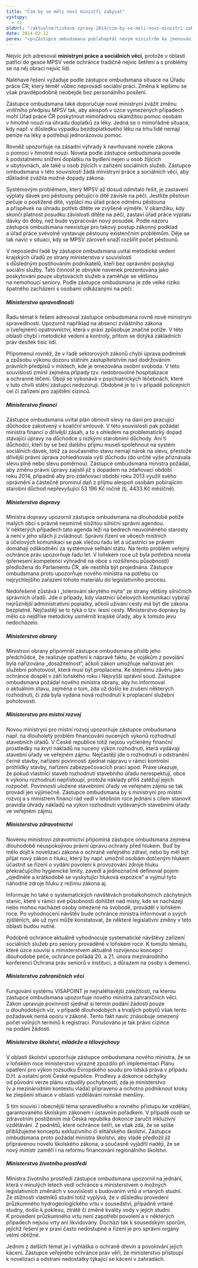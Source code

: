```yaml
---
title: "Čím by se měli noví ministři zabývat"
vystupy:
  - tz
oldUrl: "/aktualne/tiskove-zpravy-2014/cim-by-se-meli-novi-ministri-zabyvat"
date: 2014-02-12
perex: "<p>Zástupce ombudsmana poblahopřál novým ministrům ke jmenování do funkce a současně každého z nich upozornil na některé problémy, jejichž řešení považuje za naléhavé.</p>"
---
```


<!-- imported from the old website -->

<p>Nejvíc jich adresoval <strong>ministryni práce a sociálních věcí</strong>, protože v oblasti patřící do gesce MPSV vede ochránce tradičně nejvíc šetření a s problémy se na něj obrací nejvíc lidí. </p><p>Naléhavé řešení vyžaduje podle zástupce ombudsmana situace na Úřadu práce ČR, který téměř vůbec neprovádí sociální práci. Změna k lepšímu se však pravděpodobně neobejde bez personálního posílení.</p><p>Zástupce ombudsmana také doporučuje nové ministryni zvážit změnu vnitřního předpisu MPSV tak, aby alespoň v úzce vymezených případech mohl Úřad práce ČR poskytnout mimořádnou okamžitou pomoc osobám v hmotné nouzi na úhradu doplatků za léky. Jedná se o mimořádné situace, kdy např. v důsledku výpadku bezdoplatkového léku na trhu lidé nemají peníze na léky a potřebují jednorázovou pomoc. </p><p>Rovněž upozorňuje na zásadní výhrady k navrhované novele zákona o pomoci v hmotné nouzi. Novela podle zástupce ombudsmana povede k podstatnému snížení doplatku na bydlení nejen u osob žijících v ubytovnách, ale také u osob žijících v zařízení sociálních služeb. Zástupce ombudsmana v této souvislosti žádá ministryni práce a sociálních věcí, aby důkladně zvážila možné dopady zákona.</p><p>Systémovým problémem, který MPSV až dosud odmítalo řešit, je zastavení výplaty dávek pro pěstouny pečující o dítě závislé na péči. Jestliže pěstoun pečuje o postižené dítě, vyplácí mu úřad práce odměnu pěstouna a příspěvek na úhradu potřeb dítěte ve zvýšené výměře. V okamžiku, kdy skončí platnost posudku závislosti dítěte na péči, zastaví úřad práce výplatu dávky do doby, než bude vypracován nový posudek. Podle názoru zástupce ombudsmana neexistuje pro takový postup zákonný podklad a úřad práce svévolně vystavuje pěstouny existenčním problémům. Děje se tak navíc v situaci, kdy se MPSV zároveň snaží rozšířit počet pěstounů. </p><p>V neposlední řadě by zástupce ombudsmana uvítal metodické vedení krajských úřadů ze strany ministerstva v souvislosti s důsledným postihováním podnikatelů, kteří bez oprávnění poskytují sociální služby. Tato činnost je obvykle navenek prezentována jako poskytování pouze ubytovacích služeb a zaměřuje se většinou na nemohoucí seniory. Podle zástupce ombudsmana je zde velké riziko špatného zacházení s osobami odkázanými na péči.</p><h5>Ministerstvo spravedlnosti</h5><p>Řadu témat k řešení adresoval zástupce ombudsmana rovně nové ministryni spravedlnosti. Upozornil například na absenci zvláštního zákona o (veřejném) opatrovnictví, která v praxi způsobuje značné potíže. V této oblasti chybí i metodické vedení a kontroly, přitom se dotýká základních práv desítek tisíc lidí. </p><p>Připomenul rovněž, že v řadě sektorových zákonů chybí úprava podmínek a způsobu výkonu dozoru státním zastupitelstvím nad dodržováním právních předpisů v místech, kde je omezována osobní svoboda. V této souvislosti zmínil zejména případy tzv. nedobrovolné hospitalizace a ochranné léčení. Obojí se vykonává v psychiatrických léčebnách, které v tuto chvíli státní zástupci nedozorují. Obdobné je to i v případě policejních cel či zařízení pro zajištění cizinců. </p><h5>Ministerstvo financí</h5><p>Zástupce ombudsmana uvítal plán obnovit slevy na dani pro pracující důchodce zakotvený v koaliční smlouvě. V této souvislosti pak požádal ministra financí o dřívější zásah, a to s ohledem na problematický dopad stávající úpravy na důchodce s nízkými starobními důchody. Ani ti důchodci, kteří by se bez dalšího příjmu museli spolehnout na systém sociálních dávek, totiž za současného stavu nemají nárok na slevu, přestože dřívější právní úprava zohledňovala výši důchodu (do určité výše přiznávala slevu plně nebo slevu poměrnou). Zástupce ombudsmana ministra požádal, aby změnu právní úpravy zajistil již s dopadem na zdaňovací období roku 2014, případně aby pro zdaňovací období roku 2013 využil svého oprávnění a částečně prominul daň z příjmu alespoň osobám pobírajícím starobní důchod nepřevyšující 53 196 Kč ročně (tj. 4433 Kč měsíčně).</p><h5>Ministerstvo dopravy</h5><p>Ministra dopravy upozornil zástupce ombudsmana na dlouhodobé potíže malých obcí s právně nesmírně složitou silniční správní agendou. V některých případech tato agenda leží na bedrech neuvolněného starosty a není v jeho silách ji zvládnout. Správní řízení ve věcech místních a účelových komunikací se pak vlečou řadu let a účastníci se právem domáhají odškodnění za systémové selhání státu. Na tento problém veřejný ochránce práv upozorňuje řadu let. V loňském roce už byla potřebná novela (přenesení kompetencí výhradně na obce s rozšířenou působností) předložena do Parlamentu ČR, ale nestihla být projednána. Zástupce ombudsmana proto upozorňuje nového ministra na potřebu co nejrychlejšího zařazení tohoto materiálu do legislativního procesu.</p><p>Nedořešené zůstává i „tolerování skrytého mýta“ ze strany většiny silničních správních úřadů. Jde o případy, kdy vlastníci účelových komunikací vybírají nejrůznější administrativní poplatky, ačkoli užívání cesty má být dle zákona bezplatné. Nejčastěji se to týká o tzv. lesní cesty. Ministerstvo dopravy by mělo co nejdříve metodicky usměrnit krajské úřady, aby k tomuto jevu nedocházelo.</p><h5>Ministerstvo obrany</h5><p>Ministrovi obrany připomněl zástupce ombudsmana příslib jeho předchůdce, že realizuje opatření k nápravě faktu, že vojákům z povolání byla nařizována „dosažitelnost“, ačkoli zákon umožňuje nařizovat jen služební pohotovost, která musí být proplacena. Ke stejnému závěru jako ochránce dospěl v září loňského roku i Nejvyšší správní soud. Zástupce ombudsmana požádal nového ministra obrany, aby ho informoval o aktuálním stavu, zejména o tom, zda už došlo ke zrušení některých rozhodnutí, či zda byla vydána nová rozhodnutí k proplacení služební pohotovosti.</p><h5>Ministerstvo pro místní rozvoj</h5><p>Novou ministryni pro místní rozvoj upozorňuje zástupce ombudsmana např. na dlouholetý problém financování nucených výkonů rozhodnutí stavebních úřadů. V České republice totiž nejsou vyčleněny finanční prostředky na krytí nákladů na nucený výkon rozhodnutí, která vydávají stavební úřady ve veřejném zájmu. Nejčastěji jde o rozhodnutí o odstranění černé stavby, nařízení povinnosti zjednat nápravu v rámci kontrolní prohlídky stavby, nařízení zabezpečovacích prací apod. Praxe ukazuje, že pokud vlastníci staveb rozhodnutí stavebního úřadu nerespektují, obce k výkonu rozhodnutí nepřistoupí, protože náklady příliš zatěžují jejich rozpočet. Povinnosti uložené stavebními úřady ve veřejném zájmu se tak provádí jen výjimečně. Zástupce ombudsmana by s ministryní pro místní rozvoj a s ministrem financí rád vedl v letošním roce jednání s cílem stanovit pravidla úhrady nákladů na výkon rozhodnutí vydávaných stavebními úřady ve veřejném zájmu.</p><h5>Ministerstvo zdravotnictví</h5><p>Novému ministrovi zdravotnictví připomíná zástupce ombudsmana zejména dlouhodobě neuspokojivou právní úpravu ochrany před hlukem. Buď by mělo dojít k novelizaci zákona o ochraně veřejného zdraví, nebo by měl být přijat nový zákon o hluku, který by např. umožnil osobám dotčeným hlukem účastnit se řízení o vydání povolení k provozování zdroje hluku překračujícího hygienické limity, zavedl a jednoznačně definoval pojem „ojediněle a krátkodobě se vyskytující hluková expozice“ a vyjmul tyto náhodné zdroje hluku z režimu zákona aj.</p><p>Informuje ho také o systematických návštěvách protialkoholních záchytných stanic, které v rámci své působnosti dohlížet nad místy, kde se nacházejí nebo mohou nacházet osoby omezené na svobodě, prováděl v loňském roce. Po vyhodnocení návštěv bude ochránce ministra informovat o svých zjištěních, ale už nyní může konstatovat, že některé legislativní změny v této oblasti budou nutné. </p><p>Podobně ochránce aktuálně vyhodnocuje systematické návštěvy zařízení sociálních služeb pro seniory prováděné v loňském roce. K tomuto tématu, které úzce souvisí s ministerstvem aktuálně rozvíjenou koncepcí dlouhodobé péče, ochránce pořádá 20. a 21. února mezinárodního konferenci Ochrana práv seniorů v instituci, s důrazem na osoby s demencí.</p><h5>Ministerstvo zahraničních věcí</h5><p>Fungování systému VISAPOINT je nejnaléhavější záležitostí, na kterou zástupce ombudsmana upozorňuje nového ministra zahraničních věcí. Zákon upravuje povinnost sjednat si termín podání žádosti pouze u dlouhodobých víz, v případě dlouhodobých a trvalých pobytů však tento požadavek nemá oporu v zákoně. Tento fakt navíc znásobuje omezený počet volných termínů k registraci. Porušováno je tak právo cizince na podání žádosti.</p><h5>Ministerstvo školství, mládeže a tělovýchovy </h5><p>V oblasti školství upozorňuje zástupce ombudsmana nového ministra, že se v loňském roce ministerstvo výrazně zpozdilo při implementaci Plánu opatření pro výkon rozsudku Evropského soudu pro lidská práva v případu D.H. a ostatní proti České republice. Prodlevy a dokonce odchylky od původní verze plánu vzbudily pochybnosti, zda je ministerstvo (v a mezinárodním kontextu vláda) připraveno a ochotno podniknout kroky ke zlepšení situace v oblasti vzdělávání romské menšiny.</p><p>S tím souvisí i obecnější téma spravedlivého a rovného přístupu ke vzdělání, garantovaného školským zákonem i ústavním pořádkem. V případě osob se zdravotním postižením má Česká republika dokonce zaručit inkluzivní vzdělávání. Z podnětů, které ochránce šetří, se však zdá, že se spíše přibližujeme konceptu exkluzivního či elitářského školství. Zástupce ombudsmana proto požádal ministra školství, aby vládě předložil již připravenou novelu školského zákona, a současně vyjádřil naději, že se nový ministr zaměří i na reformu financování regionálního školství.</p><h5>Ministerstvo životního prostředí</h5><p>Ministra životního prostředí zástupce ombudsmana upozornil na jednání, která v minulých letech vedl ochránce s ministerstvem o možných legislativních změnách v souvislosti s budováním vrtů a vrtaných studní. Ze stížností vlastníků studní totiž vyplývá, že v důsledku provedení průzkumného hydrogeologického vrtu v sousedství, případně vrtané studny, došlo k poklesu, ztrátě či změně kvality vody v jejich studni. K provedení průzkumného vrtu není zapotřebí povolení a v některých případech nejsou vrty ani likvidovány. Dochází tak k sousedským sporům, jejichž řešení je v praxi často nedostupné a řízení je pro správní orgány velmi obtížné.</p>Jedním z dalších témat je i vyhláška o ochraně dřevin a povolování jejich kácení. Zástupce veřejného ochránce práv věří, že ministerstvo přistoupí k novelizaci a odstraní nedostatky týkající se kácení v zahradách.
